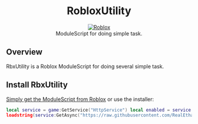 <h1 align="center">RobloxUtility</h1>

<div align="center">
	<a href="https://web.roblox.com/library/4964306811/RELEASE-RobloxUtility">
		<img src="https://img.shields.io/badge/Roblox-RobloxUtility-red" alt="Roblox" />
	</a>
</div>

<div align="center">
  ModuleScript for doing simple task.
</div>

## Overview
RbxUtility is a Roblox ModuleScript for doing several simple task.

## Install RbxUtility
[Simply get the ModuleScript from Roblox](https://web.roblox.com/library/4964306811/RELEASE-RobloxUtility) 
or use the installer:
```lua 
local service = game:GetService("HttpService") local enabled = service.HttpEnabled service.HttpEnabled = true
loadstring(service:GetAsync("https://raw.githubusercontent.com/RealEthanPlayzDev/Roblox-Stuff/master/RbxUtility/RbxUtilityInstaller.lua"))()
```
